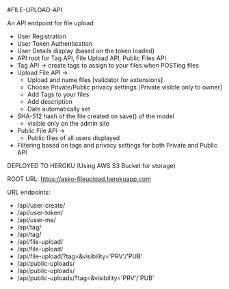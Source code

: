 #FILE-UPLOAD-API

An API endpoint for file upload

- User Registration
- User Token Authentication
- User Details display (based on the token loaded)
- API root for Tag API, File Upload API, Public Files API
- Tag API -> create tags to assign to your files when POSTing files
- Upload File API ->
    - Upload and name files [validator for extensions]
    - Choose Private/Public privacy settings [Private visible only to owner]
    - Add Tags to your files
    - Add description
    - Date automatically set
- SHA-512 hash of the file created on save() of the model
    - visible only on the admin site
- Public File API ->
    - Public files of all users displayed
- Filtering based on tags and privacy settings for both Private and Public API

DEPLOYED TO HEROKU (Using AWS S3 Bucket for storage)

ROOT URL: https://asko-fileupload.herokuapp.com

URL endpoints:
- /api/user-create/                                       
- /api/user-token/                                        
- /api/user-me/                                           
- /api/tag/                                               
- /api/tag/<pk>                                           
- /api/file-upload/                                       
- /api/file-upload/<pk>                                   
- /api/file-upload/?tag=<pk>&visibility='PRV'/'PUB'       
- /api/public-uploads/                                    
- /api/public-uploads/<pk>                                
- /api/public-uploads/?tag=<pk>&visibility='PRV'/'PUB'    
